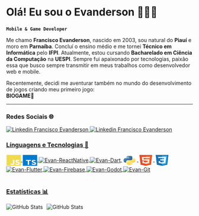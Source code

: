 # Olá! Eu sou o Evanderson 👨🏽‍💻

**`Mobile & Game Developer`**

Me chamo **Francisco Evanderson**, nascido em 2003, sou natural do **Piauí** e moro em **Parnaíba**. Concluí o ensino médio e me tornei **Técnico em Informática** pelo **IFPI**. Atualmente, estou cursando **Bacharelado em Ciência da Computação** na **UESPI**. Sempre fui apaixonado por tecnologias, paixão essa que busco sempre transmitir em meus trabalhos como desenvolvedor web e mobile. 

Recentemente, decidi me aventurar também no mundo do desenvolvimento de jogos criando meu primeiro jogo: <br>
**BIOGAME🌿**

---

### Redes Sociais 🌐
<p align="left">
    <a href="www.linkedin.com/in/fco-evanderson">
        <img height="30" width="40"
            alt="Linkedin Francisco Evanderson" 
            title="Linkendin Francisco Evanderson" 
            src="https://cdn.jsdelivr.net/gh/devicons/devicon@latest/icons/linkedin/linkedin-original.svg"
        />
    <a href="https://www.instagram.com/fco_evan/">
        <img height="30" width="40"
            alt="Linkedin Francisco Evanderson" 
            title="Linkendin Francisco Evanderson" 
            src="https://www.svgrepo.com/show/157806/instagram.svg"
        />
</p>

### Línguagens e Tecnologias 👾
<div style="display: inline_block">
  <img align="center" alt="Evan-JavaScript" height="30" width="40"
    src="https://raw.githubusercontent.com/devicons/devicon/master/icons/javascript/javascript-plain.svg">
  <img align="center" alt="Evan-TypeScript" height="30" width="40"
    src="https://raw.githubusercontent.com/devicons/devicon/master/icons/typescript/typescript-plain.svg">
  <img align="center" alt="Evan-ReactNative" height="30" width="40"
    src="https://cdn.jsdelivr.net/gh/devicons/devicon@latest/icons/reactnative/reactnative-original.svg">
  <img align="center" alt="Evan-Dart" height="30" width="40"
    src="https://cdn.jsdelivr.net/gh/devicons/devicon@latest/icons/dart/dart-original.svg" />
  <img align="center" alt="Evan-Python" height="30" width="40"
    src="https://raw.githubusercontent.com/devicons/devicon/master/icons/python/python-original.svg">
  <img align="center" alt="Evan-HTML5" height="30" width="40"
    src="https://raw.githubusercontent.com/devicons/devicon/master/icons/html5/html5-original.svg">
  <img align="center" alt="Evan-CSS3" height="30" width="40" 
    src="https://raw.githubusercontent.com/devicons/devicon/master/icons/css3/css3-original.svg">
  <img align="center" alt="Evan-Flutter" height="30" width="40"
    src="https://cdn.jsdelivr.net/gh/devicons/devicon@latest/icons/flutter/flutter-original.svg" />
  <img align="center" alt="Evan-Firebase" height="30" width="40"
    src="https://cdn.jsdelivr.net/gh/devicons/devicon@latest/icons/firebase/firebase-original.svg" />
  <img align="center" alt="Evan-Godot" height="30" width="40"
    src="https://cdn.jsdelivr.net/gh/devicons/devicon@latest/icons/godot/godot-original.svg" />
  <img align="center" alt="Evan-Git" height="30" width="40"
    src="https://cdn.jsdelivr.net/gh/devicons/devicon@latest/icons/git/git-original.svg" />
</div><br>

### Estatísticas 📊

<p>
  <img 
    align="left" 
    alt="GitHub Stats" 
    height="200" 
    style="padding-right: 10px;" 
    src="https://github-readme-stats.vercel.app/api?username=FcoEvanderson&show_icons=true&theme=tokyonight&include_all_commits=true&locale=pt-br" 
  />

<img 
      align="left" 
      alt="GitHub Stats" 
      height="200"
      src="https://github-readme-stats.vercel.app/api/top-langs/?username=FcoEvanderson&theme=tokyonight&layout=compact&custom_title=Tecnologias&langs_count=9" 
  />

</p>
